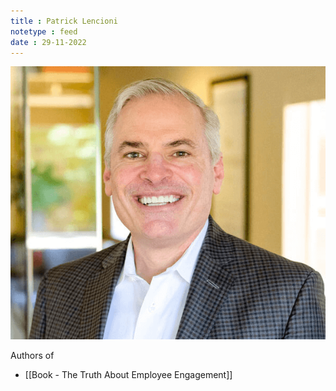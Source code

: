 ```yaml
---
title : Patrick Lencioni
notetype : feed
date : 29-11-2022
---
```


![image-of-patrick-lencioni](/assets/img/patrick-lencioni.png)


Authors of 
- [[Book - The Truth About Employee Engagement]]